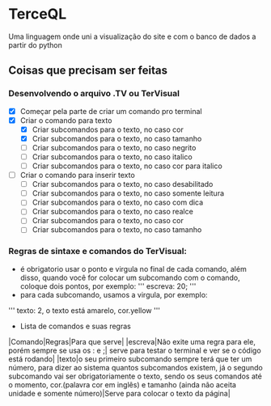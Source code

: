 # TerceQL
Uma linguagem onde uni a visualização do site e com o banco de dados a partir do python

## Coisas que precisam ser feitas
### Desenvolvendo o arquivo .TV ou TerVisual
- [X] Começar pela parte de criar um comando pro terminal
- [X] Criar o comando para texto
  - [X] Criar subcomandos para o texto, no caso cor
  - [x] Criar subcomandos para o texto, no caso tamanho
  - [ ] Criar subcomandos para o texto, no caso negrito
  - [ ] Criar subcomandos para o texto, no caso italico
  - [ ] Criar subcomandos para o texto, no caso cor para italico
- [ ] Criar o comando para inserir texto
  - [ ] Criar subcomandos para o texto, no caso desabilitado
  - [ ] Criar subcomandos para o texto, no caso somente leitura
  - [ ] Criar subcomandos para o texto, no caso com dica
  - [ ] Criar subcomandos para o texto, no caso realce
  - [ ] Criar subcomandos para o texto, no caso cor
  - [ ] Criar subcomandos para o texto, no caso tamanho

### Regras de sintaxe e comandos do TerVisual:
- é obrigatorio usar o ponto e virgula no final de cada comando, além disso, quando você for colocar um subcomando com o comando, coloque dois pontos, por exemplo: 
'''
escreva: 20;
'''
- para cada subcomando, usamos a virgula, por exemplo:

'''
texto: 2, o texto está amarelo, cor.yellow
'''

- Lista de comandos e suas regras

|Comando|Regras|Para que serve|
|escreva|Não exite uma regra para ele, porém sempre se usa os : e ;| serve para testar o terminal e ver se o código está rodando|
|texto|o seu primeiro subcomando sempre terá que ter um número, para dizer ao sistema quantos subcomandos existem, já o segundo subcomando vai ser obrigatoriamente o texto, sendo os seus comandos até o momento, cor.(palavra cor em inglês) e tamanho (ainda não aceita unidade e somente número)|Serve para colocar o texto da página|